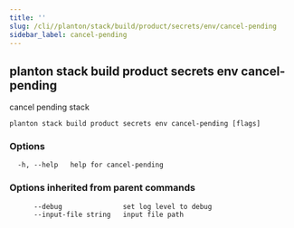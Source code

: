 ```yaml
---
title: ''
slug: /cli//planton/stack/build/product/secrets/env/cancel-pending
sidebar_label: cancel-pending
---
```

## planton stack build product secrets env cancel-pending

cancel pending stack

```
planton stack build product secrets env cancel-pending [flags]
```

### Options

```
  -h, --help   help for cancel-pending
```

### Options inherited from parent commands

```
      --debug               set log level to debug
      --input-file string   input file path
```

